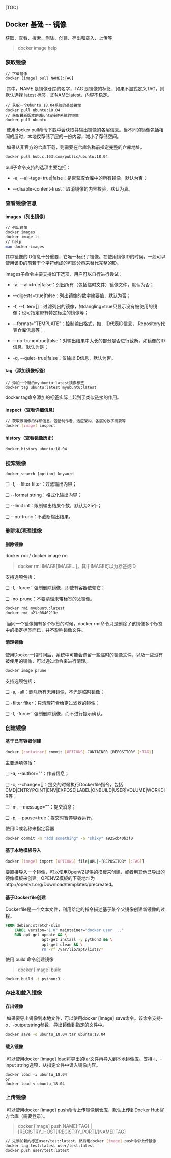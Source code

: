 [TOC]

## Docker 基础 -- 镜像

获取、查看、搜索、删除、创建、存出和载入、上传等

> docker image help

### 获取镜像

```
// 下载镜像
docker [image] pull NAME[:TAG]
```

​	其中，NAME 是镜像仓库的名字，TAG 是镜像的标签，如果不显式定义TAG，则默认选择 latest 标签，即NAME:latest，内容不稳定。

```shell
// 获取一个Ubuntu 18.04系统的基础镜像
docker pull ubuntu:18.04
// 获取最新版本的Ubuntu操作系统的镜像
docker pull ubuntu
```

​	使用docker pull命令下载中会获取并输出镜像的各层信息。当不同的镜像包括相同的层时，本地仅存储了层的一份内容，减小了存储空间。

​	如果从非官方的仓库下载，则需要在仓库名称前指定完整的仓库地址。

```sh
docker pull hub.c.163.com/public/ubuntu:18.04
```

pull子命令支持的选项主要包括：

- -a, --all-tags=true|false：是否获取仓库中的所有镜像，默认为否；

-  --disable-content-trust：取消镜像的内容校验，默认为真。



### 查看镜像信息

#### images（列出镜像）

```sh
// 列出镜像
docker images
docker image ls
// help
man docker-images
```

​	其中镜像的ID信息十分重要，它唯一标识了镜像。在使用镜像ID的时候，一般可以使用该ID的前若干个字符组成的可区分串来替代完整的ID。

images子命令主要支持如下选项，用户可以自行进行尝试：

- -a, --all=true|false：列出所有（包括临时文件）镜像文件，默认为否；

- --digests=true|false：列出镜像的数字摘要值，默认为否；

- -f, --filter=[]：过滤列出的镜像，如dangling=true只显示没有被使用的镜像；也可指定带有特定标注的镜像等；

- --format="TEMPLATE"：控制输出格式，如．ID代表ID信息，.Repository代表仓库信息等；

- --no-trunc=true|false：对输出结果中太长的部分是否进行截断，如镜像的ID信息，默认为是；

- -q, --quiet=true|false：仅输出ID信息，默认为否。

#### tag（添加镜像标签）

```
// 添加一个新的myubuntu:latest镜像标签
docker tag ubuntu:latest myubuntu:latest
```

docker tag命令添加的标签实际上起到了类似链接的作用。

#### inspect（查看详细信息）

```sh
// 获取该镜像的详细信息，包括制作者、适应架构、各层的数字摘要等
docker [image] inspect
```

#### history（查看镜像历史）

```sh
docker history ubuntu:18.04
```



### 搜索镜像

```
docker search [option] keyword
```

❑ -f, --filter filter：过滤输出内容；

❑ --format string：格式化输出内容；

❑ --limit int：限制输出结果个数，默认为25个；

❑ --no-trunc：不截断输出结果。



### 删除和清理镜像

#### 删除镜像

docker rmi	/	docker image rm

> docker rmi IMAGE[IMAGE...]，其中IMAGE可以为标签或ID

支持选项包括：

❑ -f, -force：强制删除镜像，即使有容器依赖它；

❑ -no-prune：不要清理未带标签的父镜像。

```sh
docker rmi myubuntu:latest
docker rmi a21c0840213e
```

​	当同一个镜像拥有多个标签的时候，docker rmi命令只是删除了该镜像多个标签中的指定标签而已，并不影响镜像文件。

#### 清理镜像

​	使用Docker一段时间后，系统中可能会遗留一些临时的镜像文件，以及一些没有被使用的镜像，可以通过命令来进行清理。

```sh
docker image prune
```

支持选项包括：

❑ -a, -all：删除所有无用镜像，不光是临时镜像；

❑ -filter filter：只清理符合给定过滤器的镜像；

❑ -f, -force：强制删除镜像，而不进行提示确认。



### 创建镜像

#### 基于已有容器创建

```sh
docker [container] commit [OPTIONS] CONTAINER [REPOSITORY [:TAG]]
```

主要选项包括：

❑ -a, --author=""：作者信息；

❑ -c, --change=[]：提交的时候执行Dockerfile指令，包括CMD|ENTRYPOINT|ENV|EXPOSE|LABEL|ONBUILD|USER|VOLUME|WORKDIR等；

❑ -m, --message=""：提交消息；

❑ -p, --pause=true：提交时暂停容器运行。

使用ID或名称来指定容器

```sh
docker commit -m "add something" -a "shixy" a925cb40b3f0
```

#### 基于本地模板导入

```sh
docker [image] import [OPTIONS] file|URL|-[REPOSITORY [:TAG]]
```

要直接导入一个镜像，可以使用OpenVZ提供的模板来创建，或者用其他已导出的镜像模板来创建。OPENVZ模板的下载地址为http://openvz.org/Download/templates/precreated。

#### 基于Dockerfile创建

Dockerfile是一个文本文件，利用给定的指令描述基于某个父镜像创建新镜像的过程。

```dockerfile
FROM debian:stretch-slim
	LABEL version="1.0" maintainer="docker user ..."
	RUN apt-get update && \
				apt-get install -y python3 && \
				apt-get clean && \
				rm -rf /var/lib/apt/lists/*
```

使用 build 命令创建镜像

> docker [image] build

```sh
docker build -t python:3 .
```



### 存出和载入镜像

#### 存出镜像

​	如果要导出镜像到本地文件，可以使用docker [image] save命令。该命令支持-o、-outputstring参数，导出镜像到指定的文件中。

```sh
docker save -o ubuntu_18.04.tar ubuntu:18.04
```

#### 载入镜像

​	可以使用docker [image] load将导出的tar文件再导入到本地镜像库。支持-i、-input string选项，从指定文件中读入镜像内容。

```
docker load -i ubuntu_18.04
or
docker load < ubuntu_18.04
```



### 上传镜像

​	可以使用docker [image] push命令上传镜像到仓库，默认上传到Docker Hub官方仓库（需要登录）。

> docker [image] push NAME[:TAG] | [REGISTRY_HOST[:REGISTRY_PORT]/]NAME[:TAG]

```sh
// 先添加新的标签user/test:latest，然后用docker [image] push命令上传镜像
docker tag test:latest user/test:latest
docker push user/test:latest
```

